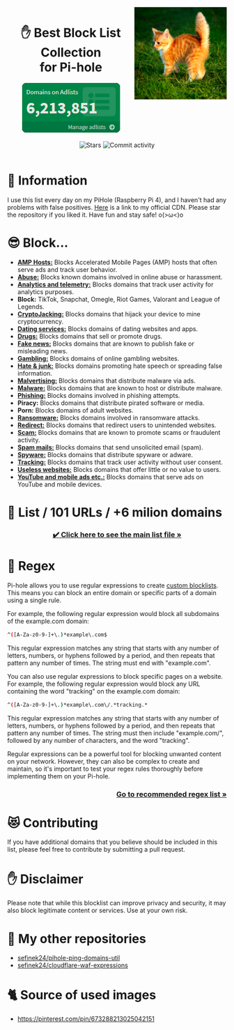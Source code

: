 <img width="42%" align="right" src="images/kitten.png" alt="Gigachad kitten">

<div align="center">
    <h1>
        ✋ Best Block List Collection<br> for Pi-hole
    </h1>
    <a href="https://raw.githubusercontent.com/sefinek24/PiHole-Blocklist-Collection/main/images/adlists.png"><img src="images/adlists.png" alt="Domains on Adlists"></a>
    <br><br>
    <img src="https://img.shields.io/github/stars/sefinek24/PiHole-Blocklist-Collection?label=STARS&style=for-the-badge" alt="Stars">
    <img src="https://img.shields.io/github/commit-activity/m/sefinek24/PiHole-Blocklist-Collection?label=COMMIT+ACTIVITY&style=for-the-badge" alt="Commit activity">
</div>
<br>

# 📝 Information
I use this list every day on my PiHole (Raspberry Pi 4), and I haven't had any problems with false positives. [Here](https://cdn.sefinek.net/resources/PiHole-Blocklist-Collection/<FileName>.txt) is a link to my official CDN. Please star the repository if you liked it. Have fun and stay safe! o(>ω<)o

# 😎 Block...
- [**AMP Hosts:**](info/AMP%20Hosts.md) Blocks Accelerated Mobile Pages (AMP) hosts that often serve ads and track user behavior.
- [**Abuse:**](info/Abuse.md) Blocks known domains involved in online abuse or harassment.
- [**Analytics and telemetry:**](info/Analytics%20and%20telemetry.md) Blocks domains that track user activity for analytics purposes.
- **Block:** TikTok, Snapchat, Omegle, Riot Games, Valorant and League of Legends.
- [**CryptoJacking:**](info/CryptoJacking.md) Blocks domains that hijack your device to mine cryptocurrency.
- [**Dating services:**](info/Dating%20services.md) Blocks domains of dating websites and apps.
- [**Drugs:**](info/Drugs.md) Blocks domains that sell or promote drugs.
- [**Fake news:**](info/Fake%20news.md) Blocks domains that are known to publish fake or misleading news.
- [**Gambling:**](info/Gambling.md) Blocks domains of online gambling websites.
- [**Hate & junk:**](info/Hate%20and%20junk.md) Blocks domains promoting hate speech or spreading false information.
- [**Malvertising:**](info/Malvertising.md) Blocks domains that distribute malware via ads.
- [**Malware:**](info/Malware.md) Blocks domains that are known to host or distribute malware.
- [**Phishing:**](info/Phishing.md) Blocks domains involved in phishing attempts.
- **Piracy:** Blocks domains that distribute pirated software or media.
- **Porn:** Blocks domains of adult websites.
- [**Ransomware:**](info/Ransomware.md) Blocks domains involved in ransomware attacks.
- [**Redirect:**](info/Redirect.md) Blocks domains that redirect users to unintended websites.
- [**Scam:**](info/Scam.md) Blocks domains that are known to promote scams or fraudulent activity.
- [**Spam mails:**](info/Spam%20mails.md) Blocks domains that send unsolicited email (spam).
- [**Spyware:**](info/Spyware.md) Blocks domains that distribute spyware or adware.
- [**Tracking:**](info/Tracking.md) Blocks domains that track user activity without user consent.
- [**Useless websites:**](info/Useless%20websites.md) Blocks domains that offer little or no value to users.
- [**YouTube and mobile ads etc.:**](info/YouTube%20and%20mobile%20ads%20etc..md)  Blocks domains that serve ads on YouTube and mobile devices.

# 📃 List / 101 URLs / +6 milion domains
<h3 align="center">
    <a href="List.md">✔️ Click here to see the main list file »</a>
</h3>

# 🔧 Regex
Pi-hole allows you to use regular expressions to create [custom blocklists](https://github.com/mmotti/pihole-regex/blob/master/regex.list#L16). This means you can block an entire domain or specific parts of a domain using a single rule.

For example, the following regular expression would block all subdomains of the example.com domain:
```sh
^([A-Za-z0-9-]+\.)*example\.com$
```
This regular expression matches any string that starts with any number of letters, numbers, or hyphens followed by a period, and then repeats that pattern any number of times. The string must end with "example.com".

You can also use regular expressions to block specific pages on a website. For example, the following regular expression would block any URL containing the word "tracking" on the example.com domain:
```sh
^([A-Za-z0-9-]+\.)*example\.com\/.*tracking.*
```
This regular expression matches any string that starts with any number of letters, numbers, or hyphens followed by a period, and then repeats that pattern any number of times. The string must then include "example.com/", followed by any number of characters, and the word "tracking".

Regular expressions can be a powerful tool for blocking unwanted content on your network. However, they can also be complex to create and maintain, so it's important to test your regex rules thoroughly before implementing them on your Pi-hole.

<h3 align="right">
    <a href="https://github.com/mmotti/pihole-regex/blob/master/regex.list#L16">Go to recommended regex list »</a>
</h3>

# 😻 Contributing
If you have additional domains that you believe should be included in this list, please feel free to contribute by submitting a pull request.

# ✋ Disclaimer
Please note that while this blocklist can improve privacy and security, it may also block legitimate content or services. Use at your own risk.

# 🌠 My other repositories
- [sefinek24/pihole-ping-domains-util](https://github.com/sefinek24/pihole-ping-domains-util)
- [sefinek24/cloudflare-waf-expressions](https://github.com/sefinek24/cloudflare-waf-expressions)

# 🐈 Source of used images
- https://pinterest.com/pin/673288213025042151